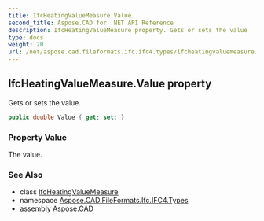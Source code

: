 ```yaml
---
title: IfcHeatingValueMeasure.Value
second_title: Aspose.CAD for .NET API Reference
description: IfcHeatingValueMeasure property. Gets or sets the value
type: docs
weight: 20
url: /net/aspose.cad.fileformats.ifc.ifc4.types/ifcheatingvaluemeasure/value/
---
```

## IfcHeatingValueMeasure.Value property

Gets or sets the value.

```csharp
public double Value { get; set; }
```

### Property Value

The value.

### See Also

* class [IfcHeatingValueMeasure](../)
* namespace [Aspose.CAD.FileFormats.Ifc.IFC4.Types](../../ifcheatingvaluemeasure/)
* assembly [Aspose.CAD](../../../)


